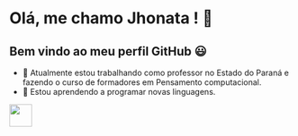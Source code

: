 # Olá, me chamo Jhonata ! 👋
## Bem vindo ao meu perfil GitHub :smiley:
- 🔭 Atualmente estou trabalhando como professor no Estado do Paraná e fazendo o curso de formadores em Pensamento computacional. 
- 🌱 Estou aprendendo a programar novas linguagens.
<img src="https://cdn.jsdelivr.net/gh/devicons/devicon/icons/git/git-original.svg" width="40" height="40"/>
